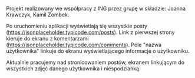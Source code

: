 Projekt realizowany we współpracy z ING przez grupę w składzie:
Joanna Krawczyk,
Kamil Zombek.

Po uruchomieniu aplikacji wyświetlają się wszystkie posty (https://jsonplaceholder.typicode.com/posts). Link z pierwszej strony kieruje 
do ekranu z komentarzami (https://jsonplaceholder.typicode.com/comments). Pole "nazwa użytkownika" linkuje do ekranu wyświetlającego 
informacje o użytkowniku. 

Aktualnie pracujemy nad stronicowaniem postów, ekranem linkującym do wszystkich zdjęć danego użytkownika i niespodzianką.
